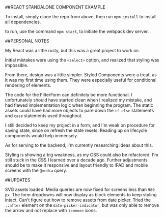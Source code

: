 ##REACT STANDALONE COMPONENT EXAMPLE


To install, simply clone the repo from above, then run `npm install` to install all dependencies.

to run, use the command `npm start`, to initiate the webpack dev server.


##PERSONAL NOTES

My React was a little rusty, but this was a great project to work on.

Initial mistakes were using the `<select>` option, and realized that styling was impossible.

From there, design was a little simpler. Styled Components were a treat, as it was my first time using them. They were especially useful for conditional rendering of elements.

The code for the FilterForm can definitely be more functional. I unfortunately should have started clean when I realized my mistake, and had flawed implementation logic when beginning the program. The static assets could have had more objects to pare down the `if else` statements and `case` statements used throughout.

I still decided to keep my project in a form, and I'm weak on procedure for saving state, since on refresh the state resets. Reading up on lifecycle components would help immensely.

As for serving to the backend, I'm currently researching ideas about this.

Styling is showing a big weakness, as my CSS could also be refactored. I'm still stuck in the CSS I learned over a decade ago. Further adjustments should be to make it responsive and layout friendly to IPAD and mobile screens with the `@media` query. 

##UPDATES

SVG assets loaded. Media queries are now fixed for screens less than `980 px`. The form dropdowns will now display as block elements to keep styling intact.
Can't figure out how to remove assets from date picker. Tried the `::after` element on the `date-picker-indicator`, but was only able to remove the arrow and not replace with `icomoon` icons.







